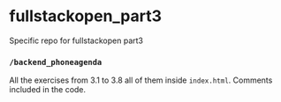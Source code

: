 # fullstackopen_part3
Specific repo for fullstackopen part3

### `/backend_phoneagenda`

All the exercises from 3.1 to 3.8 all of them inside `index.html`. Comments included in the code.
